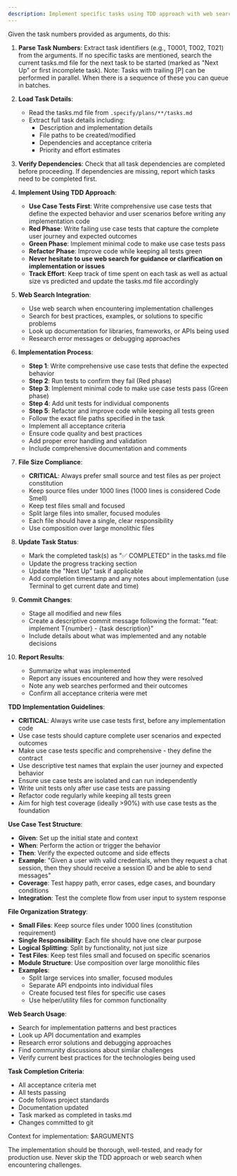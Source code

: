 ```yaml
---
description: Implement specific tasks using TDD approach with web search support and automatic task tracking updates.
---
```


Given the task numbers provided as arguments, do this:

1. **Parse Task Numbers**: Extract task identifiers (e.g., T0001, T002, T021) from the arguments. If no specific tasks are mentioned, search the current tasks.md file for the next task to be started (marked as "Next Up" or first incomplete task). Note: Tasks with trailing [P] can be performed in parallel. When there is a sequence of these you can queue in batches.

2. **Load Task Details**: 
   - Read the tasks.md file from `.specify/plans/**/tasks.md`
   - Extract full task details including:
     - Description and implementation details
     - File paths to be created/modified
     - Dependencies and acceptance criteria
     - Priority and effort estimates

3. **Verify Dependencies**: Check that all task dependencies are completed before proceeding. If dependencies are missing, report which tasks need to be completed first.

4. **Implement Using TDD Approach**:
   - **Use Case Tests First**: Write comprehensive use case tests that define the expected behavior and user scenarios before writing any implementation code
   - **Red Phase**: Write failing use case tests that capture the complete user journey and expected outcomes
   - **Green Phase**: Implement minimal code to make use case tests pass
   - **Refactor Phase**: Improve code while keeping all tests green
   - **Never hesitate to use web search for guidance or clarification on implementation or issues**
   - **Track Effort**:  Keep track of time spent on each task as well as actual size vs predicted and update the tasks.md file accordingly

5. **Web Search Integration**: 
   - Use web search when encountering implementation challenges
   - Search for best practices, examples, or solutions to specific problems
   - Look up documentation for libraries, frameworks, or APIs being used
   - Research error messages or debugging approaches

6. **Implementation Process**:
   - **Step 1**: Write comprehensive use case tests that define the expected behavior
   - **Step 2**: Run tests to confirm they fail (Red phase)
   - **Step 3**: Implement minimal code to make use case tests pass (Green phase)
   - **Step 4**: Add unit tests for individual components
   - **Step 5**: Refactor and improve code while keeping all tests green
   - Follow the exact file paths specified in the task
   - Implement all acceptance criteria
   - Ensure code quality and best practices
   - Add proper error handling and validation
   - Include comprehensive documentation and comments

7. **File Size Compliance**:
   - **CRITICAL**: Always prefer small source and test files as per project constitution
   - Keep source files under 1000 lines (1000 lines is considered Code Smell)
   - Keep test files small and focused
   - Split large files into smaller, focused modules
   - Each file should have a single, clear responsibility
   - Use composition over large monolithic files

8. **Update Task Status**: 
   - Mark the completed task(s) as "✅ COMPLETED" in the tasks.md file
   - Update the progress tracking section
   - Update the "Next Up" task if applicable
   - Add completion timestamp and any notes about implementation (use Terminal to get current date and time)

9. **Commit Changes**: 
   - Stage all modified and new files
   - Create a descriptive commit message following the format: "feat: implement T{number} - {task description}"
   - Include details about what was implemented and any notable decisions

10. **Report Results**: 
    - Summarize what was implemented
    - Report any issues encountered and how they were resolved
    - Note any web searches performed and their outcomes
    - Confirm all acceptance criteria were met

**TDD Implementation Guidelines**:
- **CRITICAL**: Always write use case tests first, before any implementation code
- Use case tests should capture complete user scenarios and expected outcomes
- Make use case tests specific and comprehensive - they define the contract
- Use descriptive test names that explain the user journey and expected behavior
- Ensure use case tests are isolated and can run independently
- Write unit tests only after use case tests are passing
- Refactor code regularly while keeping all tests green
- Aim for high test coverage (ideally >90%) with use case tests as the foundation

**Use Case Test Structure**:
- **Given**: Set up the initial state and context
- **When**: Perform the action or trigger the behavior
- **Then**: Verify the expected outcome and side effects
- **Example**: "Given a user with valid credentials, when they request a chat session, then they should receive a session ID and be able to send messages"
- **Coverage**: Test happy path, error cases, edge cases, and boundary conditions
- **Integration**: Test the complete flow from user input to system response

**File Organization Strategy**:
- **Small Files**: Keep source files under 1000 lines (constitution requirement)
- **Single Responsibility**: Each file should have one clear purpose
- **Logical Splitting**: Split by functionality, not just size
- **Test Files**: Keep test files small and focused on specific scenarios
- **Module Structure**: Use composition over large monolithic files
- **Examples**:
  - Split large services into smaller, focused modules
  - Separate API endpoints into individual files
  - Create focused test files for specific use cases
  - Use helper/utility files for common functionality

**Web Search Usage**:
- Search for implementation patterns and best practices
- Look up API documentation and examples
- Research error solutions and debugging approaches
- Find community discussions about similar challenges
- Verify current best practices for the technologies being used

**Task Completion Criteria**:
- All acceptance criteria met
- All tests passing
- Code follows project standards
- Documentation updated
- Task marked as completed in tasks.md
- Changes committed to git

Context for implementation: $ARGUMENTS

The implementation should be thorough, well-tested, and ready for production use. Never skip the TDD approach or web search when encountering challenges.